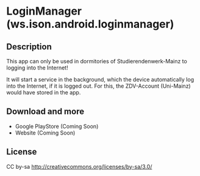 LoginManager  (ws.ison.android.loginmanager)
===================



Description
-----------------

This app can only be used in dormitories of Studierendenwerk-Mainz to logging into the Internet!

It will start a service in the background, which the device automatically log into the Internet, if it is logged out. For this, the ZDV-Account (Uni-Mainz) would have stored in the app.

Download and more
-----------------
- Google PlayStore (Coming Soon)
- Website (Coming Soon)

License
-------
CC by-sa http://creativecommons.org/licenses/by-sa/3.0/
